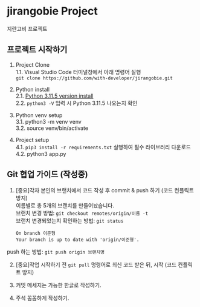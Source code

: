 # jirangobie Project
지란고비 프로젝트

## 프로젝트 시작하기 
1. Project Clone   
1.1. Visual Studio Code 터미널창에서 아래 명령어 실행   
   `git clone https://github.com/with-developer/jirangobie.git`   

2. Python install   
2.1. [Python 3.11.5 version install](https://www.python.org/downloads/windows/)   
2.2. `python3 -V` 입력 시 Python 3.11.5 나오는지 확인   

3. Python venv setup   
3.1. python3 -m venv venv   
3.2. source venv/bin/activate   

4. Project setup   
4.1. `pip3 install -r requirements.txt` 실행하여 필수 라이브러리 다운로드   
4.2. python3 app.py


## Git 협업 가이드 (작성중) 
1. [중요]각자 본인의 브랜치에서 코드 작성 후 commit & push 하기 (코드 컨플릭트 방지)   
이름별로 총 5개의 브랜치를 만들어놨습니다.   
브랜치 변경 방법: `git checkout remotes/origin/이름 -t`   
브랜치 변경되었는지 확인하는 방법: `git status`
    ```plaintext
    On branch 이준형
    Your branch is up to date with 'origin/이준형'.
    ```
push 하는 방법: `git push origin 브랜치명`

2. [중요]작업 시작하기 전 `git pull` 명령어로 최신 코드 받은 뒤, 시작 (코드 컨플릭트 방지)   

3. 커밋 메세지는 가능한 한글로 작성하기.
4. 주석 꼼꼼하게 작성하기.